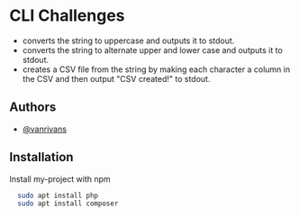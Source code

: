 
# CLI Challenges
- converts the string to uppercase and outputs it to stdout.
- converts the string to alternate upper and lower case and outputs it to stdout.
- creates a CSV file from the string by making each character a column in the CSV and then output "CSV created!" to stdout.



## Authors

- [@vanrivans](https://www.linkedin.com/in/vanrivans)


## Installation

Install my-project with npm

```bash
  sudo apt install php
  sudo apt install composer
```
    